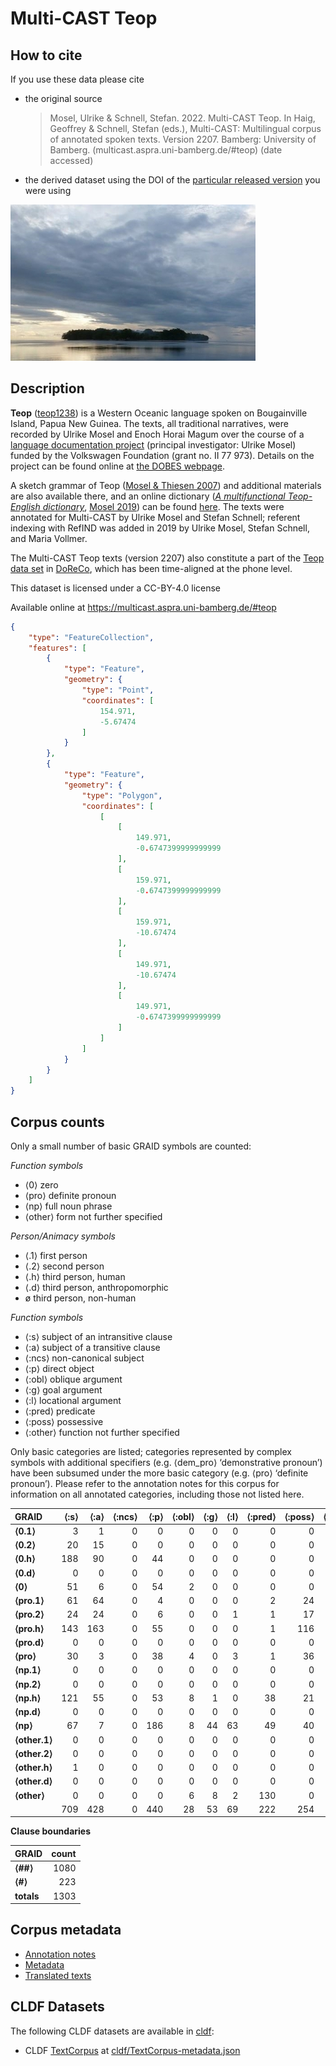 # Multi-CAST Teop

## How to cite

If you use these data please cite
- the original source
  > Mosel, Ulrike & Schnell, Stefan. 2022. Multi-CAST Teop. In Haig, Geoffrey & Schnell, Stefan (eds.), Multi-CAST: Multilingual corpus of annotated spoken texts. Version 2207. Bamberg: University of Bamberg. (multicast.aspra.uni-bamberg.de/#teop) (date accessed)
- the derived dataset using the DOI of the [particular released version](../../releases/) you were using

![](cldf/media/image.jpg)

## Description


**Teop** ([teop1238](https://glottolog.org/resource/languoid/id/teop1238)) is a Western Oceanic language spoken on Bougainville Island, Papua New Guinea. The texts, all traditional narratives, were recorded by Ulrike Mosel and Enoch Horai Magum over the course of a [language documentation project](http://dobes.mpi.nl/projects/teop/) (principal investigator: Ulrike Mosel) funded by the Volkswagen Foundation (grant no. II 77 973). Details on the project can be found online at [the DOBES webpage](http://dobes.mpi.nl/projects/teop/).

A sketch grammar of Teop ([Mosel & Thiesen 2007](Source#cldf:mosel.thiesen2007)) and additional materials are also available there, and an online dictionary (*[A multifunctional Teop-English dictionary](https://dictionaria.clld.org/contributions/teop)*, [Mosel 2019](Source#cldf:mosel2019)) can be found [here](https://dictionaria.clld.org/contributions/teop). The texts were annotated for Multi-CAST by Ulrike Mosel and Stefan Schnell; referent indexing with RefIND was added in 2019 by Ulrike Mosel, Stefan Schnell, and Maria Vollmer.

The Multi-CAST Teop texts (version 2207) also constitute a part of the [Teop data set](https://doreco.huma-num.fr/languages/teop1238) in [DoReCo](https://doreco.huma-num.fr/), which has been time-aligned at the phone level.

This dataset is licensed under a CC-BY-4.0 license

Available online at https://multicast.aspra.uni-bamberg.de/#teop


```geojson
{
    "type": "FeatureCollection",
    "features": [
        {
            "type": "Feature",
            "geometry": {
                "type": "Point",
                "coordinates": [
                    154.971,
                    -5.67474
                ]
            }
        },
        {
            "type": "Feature",
            "geometry": {
                "type": "Polygon",
                "coordinates": [
                    [
                        [
                            149.971,
                            -0.6747399999999999
                        ],
                        [
                            159.971,
                            -0.6747399999999999
                        ],
                        [
                            159.971,
                            -10.67474
                        ],
                        [
                            149.971,
                            -10.67474
                        ],
                        [
                            149.971,
                            -0.6747399999999999
                        ]
                    ]
                ]
            }
        }
    ]
}
```



## Corpus counts

Only a small number of basic GRAID symbols are counted:

*Function symbols*
- ⟨0⟩ zero
- ⟨pro⟩ definite pronoun
- ⟨np⟩ full noun phrase
- ⟨other⟩ form not further specified

*Person/Animacy symbols*
- ⟨.1⟩ first person
- ⟨.2⟩ second person
- ⟨.h⟩ third person, human
- ⟨.d⟩ third person, anthropomorphic
- ø third person, non-human

*Function symbols*
- ⟨:s⟩ subject of an intransitive clause
- ⟨:a⟩ subject of a transitive clause
- ⟨:ncs⟩ non-canonical subject
- ⟨:p⟩ direct object
- ⟨:obl⟩ oblique argument
- ⟨:g⟩ goal argument
- ⟨:l⟩ locational argument
- ⟨:pred⟩ predicate
- ⟨:poss⟩ possessive
- ⟨:other⟩ function not further specified

Only basic categories are listed; categories represented by complex symbols with additional
specifiers (e.g. ⟨dem_pro⟩ ‘demonstrative pronoun’) have been subsumed under the more basic
category (e.g. ⟨pro⟩ ‘definite pronoun’). Please refer to the annotation notes for this corpus for
information on all annotated categories, including those not listed here.

| GRAID | ⟨:s⟩ | ⟨:a⟩ | ⟨:ncs⟩ | ⟨:p⟩ | ⟨:obl⟩ | ⟨:g⟩ | ⟨:l⟩ | ⟨:pred⟩ | ⟨:poss⟩ | ⟨:other⟩ | totals |
|:--------------|-------:|-------:|---------:|-------:|---------:|-------:|-------:|----------:|----------:|-----------:|---------:|
| **⟨0.1⟩** | 3 | 1 | 0 | 0 | 0 | 0 | 0 | 0 | 0 | 0 | 4 |
| **⟨0.2⟩** | 20 | 15 | 0 | 0 | 0 | 0 | 0 | 0 | 0 | 0 | 35 |
| **⟨0.h⟩** | 188 | 90 | 0 | 44 | 0 | 0 | 0 | 0 | 0 | 0 | 322 |
| **⟨0.d⟩** | 0 | 0 | 0 | 0 | 0 | 0 | 0 | 0 | 0 | 0 | 0 |
| **⟨0⟩** | 51 | 6 | 0 | 54 | 2 | 0 | 0 | 0 | 0 | 0 | 113 |
| **⟨pro.1⟩** | 61 | 64 | 0 | 4 | 0 | 0 | 0 | 2 | 24 | 0 | 155 |
| **⟨pro.2⟩** | 24 | 24 | 0 | 6 | 0 | 0 | 1 | 1 | 17 | 0 | 73 |
| **⟨pro.h⟩** | 143 | 163 | 0 | 55 | 0 | 0 | 0 | 1 | 116 | 1 | 479 |
| **⟨pro.d⟩** | 0 | 0 | 0 | 0 | 0 | 0 | 0 | 0 | 0 | 0 | 0 |
| **⟨pro⟩** | 30 | 3 | 0 | 38 | 4 | 0 | 3 | 1 | 36 | 4 | 119 |
| **⟨np.1⟩** | 0 | 0 | 0 | 0 | 0 | 0 | 0 | 0 | 0 | 0 | 0 |
| **⟨np.2⟩** | 0 | 0 | 0 | 0 | 0 | 0 | 0 | 0 | 0 | 0 | 0 |
| **⟨np.h⟩** | 121 | 55 | 0 | 53 | 8 | 1 | 0 | 38 | 21 | 1 | 298 |
| **⟨np.d⟩** | 0 | 0 | 0 | 0 | 0 | 0 | 0 | 0 | 0 | 0 | 0 |
| **⟨np⟩** | 67 | 7 | 0 | 186 | 8 | 44 | 63 | 49 | 40 | 50 | 514 |
| **⟨other.1⟩** | 0 | 0 | 0 | 0 | 0 | 0 | 0 | 0 | 0 | 0 | 0 |
| **⟨other.2⟩** | 0 | 0 | 0 | 0 | 0 | 0 | 0 | 0 | 0 | 0 | 0 |
| **⟨other.h⟩** | 1 | 0 | 0 | 0 | 0 | 0 | 0 | 0 | 0 | 0 | 1 |
| **⟨other.d⟩** | 0 | 0 | 0 | 0 | 0 | 0 | 0 | 0 | 0 | 0 | 0 |
| **⟨other⟩** | 0 | 0 | 0 | 0 | 6 | 8 | 2 | 130 | 0 | 0 | 146 |
| | 709 | 428 | 0 | 440 | 28 | 53 | 69 | 222 | 254 | 56 | 2259 |


**Clause boundaries**

| GRAID | count |
|:-----------|--------:|
| **⟨##⟩** | 1080 |
| **⟨#⟩** | 223 |
| **totals** | 1303 |



## Corpus metadata

- [Annotation notes](cldf/media/annotation-notes.pdf)
- [Metadata](cldf/media/metadata.pdf)
- [Translated texts](cldf/media/translated-texts.pdf)


## CLDF Datasets

The following CLDF datasets are available in [cldf](cldf):

- CLDF [TextCorpus](https://github.com/cldf/cldf/tree/master/modules/TextCorpus) at [cldf/TextCorpus-metadata.json](cldf/TextCorpus-metadata.json)